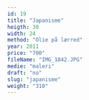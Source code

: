 ```yaml
---
id: 19
title: "Japanisme"
heigth: 30
width: 24
method: "Olie på lærred"
year: 2011
price: "700"
fileName: "IMG_1842.JPG"
medie: "maleri"
draft: "no"
slug: "japanisme"
weight: "310"
---
```

